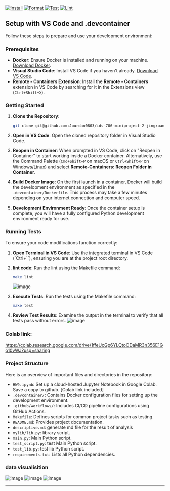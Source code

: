 [![Install](https://github.com/nogibjj/ids-706-w9-jingxuan-li/actions/workflows/install.yml/badge.svg)](https://github.com/nogibjj/ids-706-w9-jingxuan-li/actions/workflows/install.yml)
[![Format](https://github.com/nogibjj/ids-706-w9-jingxuan-li/actions/workflows/format.yml/badge.svg)](https://github.com/nogibjj/ids-706-w9-jingxuan-li/actions/workflows/format.yml)
[![Test](https://github.com/nogibjj/ids-706-w9-jingxuan-li/actions/workflows/test.yml/badge.svg)](https://github.com/nogibjj/ids-706-w9-jingxuan-li/actions/workflows/test.yml)
[![Lint](https://github.com/nogibjj/ids-706-w9-jingxuan-li/actions/workflows/lint.yml/badge.svg)](https://github.com/nogibjj/ids-706-w9-jingxuan-li/actions/workflows/lint.yml)
## Setup with VS Code and .devcontainer

Follow these steps to prepare and use your development environment:

### Prerequisites

- **Docker**: Ensure Docker is installed and running on your machine. [Download Docker](https://docs.docker.com/get-docker/).
- **Visual Studio Code**: Install VS Code if you haven't already. [Download VS Code](https://code.visualstudio.com/Download).
- **Remote - Containers Extension**: Install the **Remote - Containers** extension in VS Code by searching for it in the Extensions view (`Ctrl+Shift+X`).

### Getting Started

1. **Clone the Repository**:
   ```bash
   git clone git@github.com:Jourdan0803/ids-706-miniproject-2-jingxuan-li.git
   ```

2. **Open in VS Code**:
   Open the cloned repository folder in Visual Studio Code.

3. **Reopen in Container**:
   When prompted in VS Code, click on "Reopen in Container" to start working inside a Docker container. Alternatively, use the Command Palette (`Cmd+Shift+P` on macOS or `Ctrl+Shift+P` on Windows/Linux) and select **Remote-Containers: Reopen Folder in Container**.

4. **Build Docker Image**:
   On the first launch in a container, Docker will build the development environment as specified in the `.devcontainer/Dockerfile`. This process may take a few minutes depending on your internet connection and computer speed.

5. **Development Environment Ready**:
   Once the container setup is complete, you will have a fully configured Python development environment ready for use.


### Running Tests

To ensure your code modifications function correctly:

1. **Open Terminal in VS Code**:
   Use the integrated terminal in VS Code (`Ctrl+``), ensuring you are at the project root directory.
2. **lint code**:
   Run the lint using the Makefile command:
   ```bash
   make lint
   ```
   ![image](https://github.com/user-attachments/assets/7d662dac-93ee-4df0-8da9-21bef45c5df4)

3. **Execute Tests**:
   Run the tests using the Makefile command:
   ```bash
   make test
   ```
4. **Review Test Results**:
   Examine the output in the terminal to verify that all tests pass without errors.
![image](https://github.com/user-attachments/assets/31afa8bc-ada6-454b-8d69-5b78a1543fc8)


### Colab link:
https://colab.research.google.com/drive/1ffeUcGp6YLQtoODaMR3n356E1Go10vWJ?usp=sharing
### Project Structure

Here is an overview of important files and directories in the repository:
- `HW9.ipynb`: Set up a cloud-hosted Jupyter Notebook in Google Colab. Save a copy to github. [Colab link included]
- `.devcontainer/`: Contains Docker configuration files for setting up the development environment.
- `.github/workflows/`: Includes CI/CD pipeline configurations using GitHub Actions.
- `Makefile`: Defines scripts for common project tasks such as testing.
- `README.md`: Provides project documentation.
- `descriptive.md`: generate md file for the result of analysis
- `mylib/lib.py`: library script.
- `main.py`: Main Python script.
- `test_script.py`: test Main Python script.
- `test_lib.py`: test lib Python script.
- `requirements.txt`: Lists all Python dependencies.

### data visualisition
![image](https://github.com/user-attachments/assets/3841dc60-967c-4fae-83db-e3f4173fa837)
![image](https://github.com/user-attachments/assets/55fd0742-d655-4475-8745-6803bc603d1f)
![image](https://github.com/user-attachments/assets/c909a7ff-f8e9-4699-917b-75cbd24af766)



---
